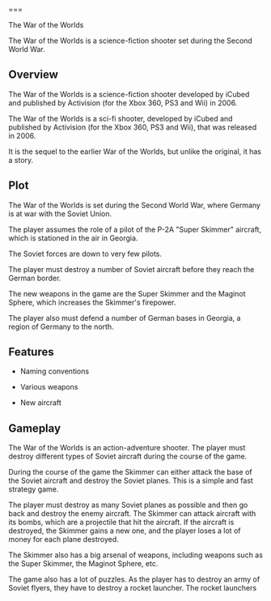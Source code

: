 
===

The War of the Worlds

The War of the Worlds is a science-fiction shooter set during the Second World War.

## Overview

The War of the Worlds is a science-fiction shooter developed by iCubed and published by Activision (for the Xbox 360, PS3 and Wii) in 2006.

The War of the Worlds is a sci-fi shooter, developed by iCubed and published by Activision (for the Xbox 360, PS3 and Wii), that was released in 2006.

It is the sequel to the earlier War of the Worlds, but unlike the original, it has a story.

## Plot

The War of the Worlds is set during the Second World War, where Germany is at war with the Soviet Union.

The player assumes the role of a pilot of the P-2A "Super Skimmer" aircraft, which is stationed in the air in Georgia.

The Soviet forces are down to very few pilots.

The player must destroy a number of Soviet aircraft before they reach the German border.

The new weapons in the game are the Super Skimmer and the Maginot Sphere, which increases the Skimmer's firepower.

The player also must defend a number of German bases in Georgia, a region of Germany to the north.

## Features

*   Naming conventions

*   Various weapons
*   New aircraft

## Gameplay

The War of the Worlds is an action-adventure shooter. The player must destroy different types of Soviet aircraft during the course of the game.

During the course of the game the Skimmer can either attack the base of the Soviet aircraft and destroy the Soviet planes. This is a simple and fast strategy game.

The player must destroy as many Soviet planes as possible and then go back and destroy the enemy aircraft. The Skimmer can attack aircraft with its bombs, which are a projectile that hit the aircraft. If the aircraft is destroyed, the Skimmer gains a new one, and the player loses a lot of money for each plane destroyed.

The Skimmer also has a big arsenal of weapons, including weapons such as the Super Skimmer, the Maginot Sphere, etc.

The game also has a lot of puzzles. As the player has to destroy an army of Soviet flyers, they have to destroy a rocket launcher. The rocket launchers
